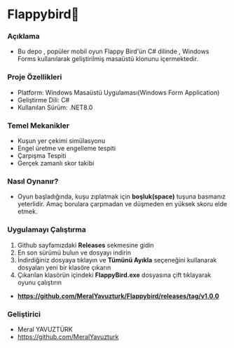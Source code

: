 # Flappybird🐤
### Açıklama 
* Bu depo , popüler mobil oyun Flappy Bird'ün C# dilinde , Windows Forms kullanılarak geliştirilmiş masaüstü klonunu içermektedir.
### Proje Özellikleri
* Platform: Windows Masaüstü Uygulaması(Windows Form Application)
* Geliştirme Dili: C#
* Kullanılan Sürüm: .NET8.0
### Temel Mekanikler
* Kuşun yer çekimi simülasyonu
* Engel üretme ve engelleme tespiti
* Çarpışma Tespiti
* Gerçek zamanlı skor takibi
### Nasıl Oynanır?
* Oyun başladığında, kuşu zıplatmak için **boşluk(space)** tuşuna basmanız yeterlidir. Amaç borulara çarpmadan ve düşmeden en yüksek skoru elde etmek.
### Uygulamayı Çalıştırma 
1. Github sayfamızdaki **Releases** sekmesine gidin
2. En son sürümü bulun ve dosyayı indirin
3. İndirdiğiniz dosyaya tıklayın ve **Tümünü Ayıkla** seçeneğini kullanarak dosyaları yeni bir klasöre çıkarın
4. Çıkarılan klasörün içindeki **FlappyBird.exe** dosyasına çift tıklayarak oyunu çalıştırın
* **https://github.com/MeralYavuzturk/Flappybird/releases/tag/v1.0.0**
### Geliştirici
* Meral YAVUZTÜRK
* https://github.com/MeralYavuzturk
  
